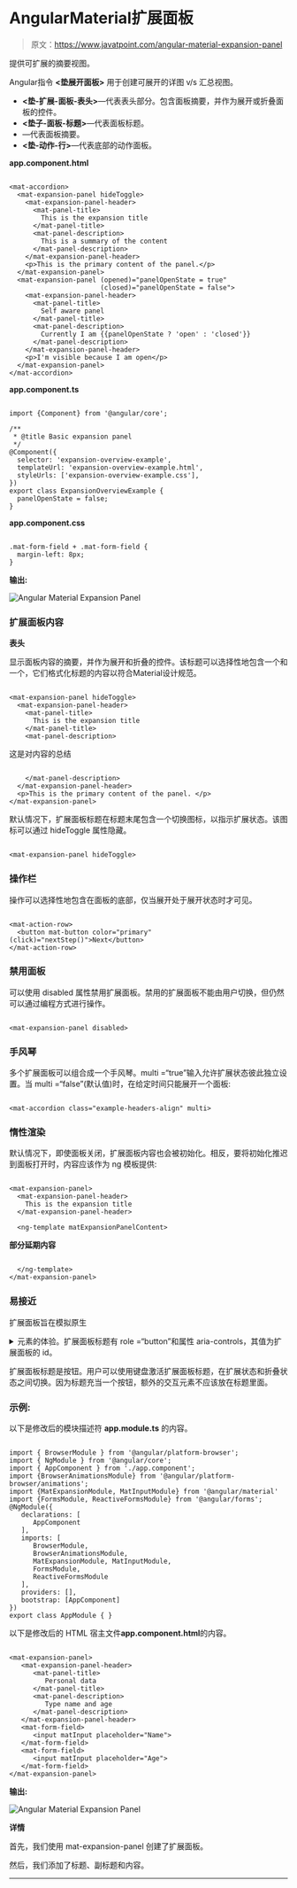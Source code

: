 # AngularMaterial扩展面板

> 原文：<https://www.javatpoint.com/angular-material-expansion-panel>

<mat-expansion-panel>提供可扩展的摘要视图。</mat-expansion-panel>

Angular指令 **<垫展开面板>** 用于创建可展开的详图 v/s 汇总视图。

*   **<垫-扩展-面板-表头>**—代表表头部分。包含面板摘要，并作为展开或折叠面板的控件。
*   **<垫子-面板-标题>**—代表面板标题。
*   **<mat-panel-description>**—代表面板摘要。
*   **<垫-动作-行>**—代表底部的动作面板。

**app.component.html**

```

<mat-accordion>
  <mat-expansion-panel hideToggle>
    <mat-expansion-panel-header>
      <mat-panel-title>
        This is the expansion title
      </mat-panel-title>
      <mat-panel-description>
        This is a summary of the content
      </mat-panel-description>
    </mat-expansion-panel-header>
    <p>This is the primary content of the panel.</p>
  </mat-expansion-panel>
  <mat-expansion-panel (opened)="panelOpenState = true"
                       (closed)="panelOpenState = false">
    <mat-expansion-panel-header>
      <mat-panel-title>
        Self aware panel
      </mat-panel-title>
      <mat-panel-description>
        Currently I am {{panelOpenState ? 'open' : 'closed'}}
      </mat-panel-description>
    </mat-expansion-panel-header>
    <p>I'm visible because I am open</p>
  </mat-expansion-panel>
</mat-accordion>

```

**app.component.ts**

```

import {Component} from '@angular/core';

/**
 * @title Basic expansion panel
 */
@Component({
  selector: 'expansion-overview-example',
  templateUrl: 'expansion-overview-example.html',
  styleUrls: ['expansion-overview-example.css'],
})
export class ExpansionOverviewExample {
  panelOpenState = false;
}

```

**app.component.css**

```

.mat-form-field + .mat-form-field {
  margin-left: 8px;
}

```

**输出:**

![Angular Material Expansion Panel](img/6eec25c9ba49bb6c4f539b1401ef360a.png)

### 扩展面板内容

**表头**

<mat-expansion-panel-header>显示面板内容的摘要，并作为展开和折叠的控件。该标题可以选择性地包含一个<mat-panel-title>和一个<mat-panel-description>，它们格式化标题的内容以符合Material设计规范。</mat-panel-description></mat-panel-title></mat-expansion-panel-header>

```

<mat-expansion-panel hideToggle>
  <mat-expansion-panel-header>
    <mat-panel-title>
      This is the expansion title
    </mat-panel-title>
    <mat-panel-description>

```

这是对内容的总结

```

    </mat-panel-description>
  </mat-expansion-panel-header>
  <p>This is the primary content of the panel. </p>
</mat-expansion-panel>

```

默认情况下，扩展面板标题在标题末尾包含一个切换图标，以指示扩展状态。该图标可以通过 hideToggle 属性隐藏。

```

<mat-expansion-panel hideToggle>

```

### 操作栏

操作可以选择性地包含在面板的底部，仅当展开处于展开状态时才可见。

```

<mat-action-row>
  <button mat-button color="primary" (click)="nextStep()">Next</button>
</mat-action-row>

```

### 禁用面板

可以使用 disabled 属性禁用扩展面板。禁用的扩展面板不能由用户切换，但仍然可以通过编程方式进行操作。

```

<mat-expansion-panel disabled>

```

### 手风琴

多个扩展面板可以组合成一个手风琴。multi =“true”输入允许扩展状态彼此独立设置。当 multi =“false”(默认值)时，在给定时间只能展开一个面板:

```

<mat-accordion class="example-headers-align" multi>

```

### 惰性渲染

默认情况下，即使面板关闭，扩展面板内容也会被初始化。相反，要将初始化推迟到面板打开时，内容应该作为 ng 模板提供:

```

<mat-expansion-panel>
  <mat-expansion-panel-header>
    This is the expansion title
  </mat-expansion-panel-header>

  <ng-template matExpansionPanelContent>

```

**部分延期内容**

```

  </ng-template>
</mat-expansion-panel>

```

### 易接近

扩展面板旨在模拟原生

<details>和<summary>元素的体验。扩展面板标题有 role =“button”和属性 aria-controls，其值为扩展面板的 id。</summary></details>

扩展面板标题是按钮。用户可以使用键盘激活扩展面板标题，在扩展状态和折叠状态之间切换。因为标题充当一个按钮，额外的交互元素不应该放在标题里面。

### 示例:

以下是修改后的模块描述符 **app.module.ts** 的内容。

```

import { BrowserModule } from '@angular/platform-browser';
import { NgModule } from '@angular/core';
import { AppComponent } from './app.component';
import {BrowserAnimationsModule} from '@angular/platform-browser/animations';
import {MatExpansionModule, MatInputModule} from '@angular/material'
import {FormsModule, ReactiveFormsModule} from '@angular/forms';
@NgModule({
   declarations: [
      AppComponent
   ],
   imports: [
      BrowserModule,
      BrowserAnimationsModule,
      MatExpansionModule, MatInputModule,
      FormsModule,
      ReactiveFormsModule
   ],
   providers: [],
   bootstrap: [AppComponent]
})
export class AppModule { }

```

以下是修改后的 HTML 宿主文件**app.component.html**的内容。

```

<mat-expansion-panel>
   <mat-expansion-panel-header>
      <mat-panel-title>
         Personal data
      </mat-panel-title>
      <mat-panel-description>
         Type name and age
      </mat-panel-description>
   </mat-expansion-panel-header>
   <mat-form-field>
      <input matInput placeholder="Name">
   </mat-form-field>
   <mat-form-field>
      <input matInput placeholder="Age">
   </mat-form-field>
</mat-expansion-panel>

```

**输出:**

![Angular Material Expansion Panel](img/02a28c8648540ddc086954bc2c8167c4.png)

**详情**

首先，我们使用 mat-expansion-panel 创建了扩展面板。

然后，我们添加了标题、副标题和内容。

* * *